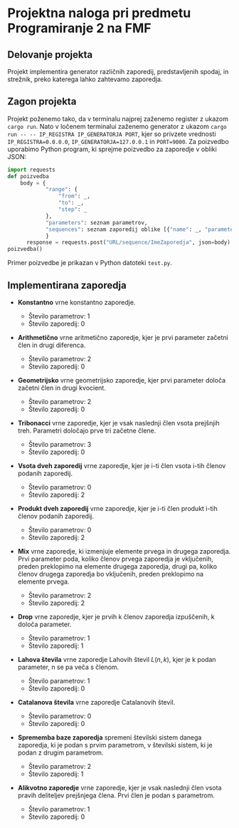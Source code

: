 # Projektna naloga pri predmetu Programiranje 2 na FMF
## Delovanje projekta
Projekt implementira generator različnih zaporedij, predstavljenih spodaj, in strežnik, preko katerega lahko zahtevamo zaporedja.

## Zagon projekta
Projekt poženemo tako, da v terminalu najprej zaženemo register z ukazom `cargo run`. Nato v ločenem terminalui zaženemo generator z ukazom `cargo run -- -- IP_REGISTRA IP_GENERATORJA PORT`, kjer so privzete vrednosti `IP_REGISTRA=0.0.0.0`, `IP_GENERATORJA=127.0.0.1` in `PORT=9000`.
Za poizvedbo uporabimo Python program, ki sprejme poizvedbo za zaporedje v obliki JSON:
```python
import requests
def poizvedba
    body = {
            "range": {
                "from": _,
                "to": _,
                "step": _
            },
            "parameters": seznam parametrov,
            "sequences": seznam zaporedij oblike [{"name": _, "parameters": seznam parametrov, "sequences": seznam zaporedij}],
            }
      response = requests.post("URL/sequence/ImeZaporedja", json=body)
poizvedba()
```
Primer poizvedbe je prikazan v Python datoteki `test.py`.

## Implementirana zaporedja
- **Konstantno**
  vrne konstantno zaporedje.
  - Število parametrov: 1
  - Število zaporedij: 0
  
- **Arithmetično** vrne aritmetično zaporedje, kjer je prvi parameter začetni člen in drugi diferenca.
  - Število parametrov: 2
  - Število zaporedij: 0
- **Geometrijsko**
  vrne geometrijsko zaporedje, kjer prvi parameter določa začetni člen in drugi kvocient.
  - Število parametrov: 2
  - Število zaporedij: 0
- **Tribonacci**
   vrne zaporedje, kjer je vsak naslednji člen vsota prejšnjih treh. Parametri določajo prve tri začetne člene.
  - Število parametrov: 3
  - Število zaporedij: 0
- **Vsota dveh zaporedij**
  vrne zaporedje, kjer je i-ti člen vsota i-tih členov podanih zaporedij.
  - Število parametrov: 0
  - Število zaporedij: 2
- **Produkt dveh zaporedij**
  vrne zaporedje, kjer je i-ti člen produkt i-tih členov podanih zaporedij.
  - Število parametrov: 0
  - Število zaporedij: 2
- **Mix**
 vrne zaporedje, ki izmenjuje elemente prvega in drugega zaporedja. Prvi parameter poda, koliko členov prvega zaporedja je vključenih, preden preklopimo na elemente drugega zaporedja, drugi pa,  koliko členov drugega zaporedja bo vključenih, preden preklopimo na elemente prvega.
  - Število parametrov: 2
  - Število zaporedij: 2
- **Drop**
  vrne zaporedje, kjer je prvih k členov zaporedja izpuščenih, k določa parameter.
  - Število parametrov: 1
  - Število zaporedij: 1
- **Lahova števila**
  vrne zaporedje Lahovih števil $L(n, k)$, kjer je k podan parameter, n se pa veča s členom.
  - Število parametrov: 1
  - Število zaporedij: 0
- **Catalanova števila**
  vrne zaporedje Catalanovih števil.
  - Število parametrov: 0
  - Število zaporedij: 0
- **Sprememba baze zaporedja**
   spremeni številski sistem danega zaporedja, ki je podan s prvim parametrom, v številski sistem, ki je podan z drugim parametrom.
  - Število parametrov: 2
  - Število zaporedij: 1
- **Alikvotno zaporedje**
   vrne zaporedje, kjer je vsak naslednji člen vsota pravih deliteljev prejšnjega člena. Prvi člen je podan s parametrom.
  - Število parametrov: 1
  - Število zaporedij: 0

